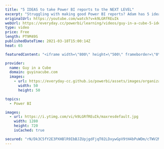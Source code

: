 ```yaml
---
title: "5 IDEAS to take Power BI reports to the NEXT LEVEL"
excerpt: "Struggling with making good Power BI reports? Adam has 5 ideas to help you take your reports to the NEXT LEVEL! You don't have to be a graphic artist to get there either!  Custom Background https://www.youtube.com/watch?v=0QvovI3aycs  Tooltips https://www.youtube.com/watch?v=z1Z1axRSMzM  Conditional"
originalUrl: https://youtube.com/watch?v=k9LGRfREuIk
webUrl: https://everyday.cc/powerbi/learning/videos/guy-in-a-cube-5-ideas-to-take-power-bi-reports-to-the-next-level/
type: video
price: Free
length: PT9M49S
publishedDateTime: 2021-03-18T15:00:14Z
heat: 65

featuredContent: "<iframe width=\"800\" height=\"500\" frameborder=\"0\" src=\"https://www.youtube.com/embed/k9LGRfREuIk\" allow=\"accelerometer; autoplay; encrypted-media; gyroscope; picture-in-picture\" allowfullscreen></iframe>"

provider:
  name: Guy in a Cube
  domain: guyinacube.com
  images:
    - url: https://everyday-cc.github.io/powerbi/assets/images/organizations/guyinacube.com-50x50.jpg
      width: 50
      height: 50

topics:
  - Power BI

images:
  - url: https://i.ytimg.com/vi/k9LGRfREuIk/maxresdefault.jpg
    width: 1280
    height: 720
    isCached: true

secured: "rN/Dk3C5fY2E3PXHBlR9IbBJZUpjgdFjqT02LDxywGpV9tH4bPuWDm/cTWV2MRA1/86Ku0Fgj4kNfDq95z73vGX6KtyOXTJJ64Y9d4fP4us6AlmqV6x14W0E/OttBSzLNBbUD5xpiFxVgEL4ndD7ub9sGFOzOG2fDXaA7f80mywRMw8LZptcRNcsfCe26GyiB3bwS3Exdob89LTjEA6+38A2FujJuXwyQ8W7tFQZAhrUjoJVxiHAGGThqTiNd6zc7xbw3AkAww9dJcdu1Vz2dyI/S58U8MxefvNaOHtZFflYk2W7YbMzgGRJMvVm7Plkv4+KkbclL1eBaoS20Jez+Q4110e4Ju7A8NAv69HIyFXr/VQpk5S9WlEQ6fkt/8tyR5e7IsirGFrGzkLho9To0wIrIQDnr2ZupbQsL2j6Tn8=;iSkVtKKdnMi53KBOp8VT3w=="
---
```


